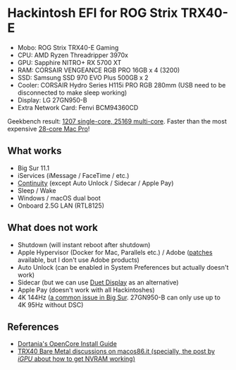 # Hackintosh EFI for ROG Strix TRX40-E

- Mobo: ROG Strix TRX40-E Gaming
- CPU: AMD Ryzen Threadripper 3970x
- GPU: Sapphire NITRO+ RX 5700 XT
- RAM: CORSAIR VENGEANCE RGB PRO 16GB x 4 (3200)
- SSD: Samsung SSD 970 EVO Plus 500GB x 2
- Cooler: CORSAIR Hydro Series H115i PRO RGB 280mm (USB need to be disconnected to make sleep working)
- Display: LG 27GN950-B
- Extra Network Card: Fenvi BCM94360CD

Geekbench result: [1207 single-core, 25169 multi-core](https://browser.geekbench.com/v5/cpu/5450605). Faster than the most expensive [28-core Mac Pro](https://browser.geekbench.com/macs/mac-pro-late-2019-intel-xeon-w-3275m-2-5-ghz-28-cores)!

## What works

- Big Sur 11.1
- iServices (iMessage / FaceTime / etc.)
- [Continuity](https://support.apple.com/en-us/HT204681) (except Auto Unlock / Sidecar / Apple Pay)
- Sleep / Wake
- Windows / macOS dual boot
- Onboard 2.5G LAN (RTL8125)

## What does not work

- Shutdown (will instant reboot after shutdown)
- Apple Hypervisor (Docker for Mac, Parallels etc.) / Adobe ([patches](https://gist.github.com/naveenkrdy/26760ac5135deed6d0bb8902f6ceb6bd) available, but I don't use Adobe products)
- Auto Unlock (can be enabled in System Preferences but actually doesn't work)
- Sidecar (but we can use [Duet Display](https://www.duetdisplay.com/) as an alternative)
- Apple Pay (doesn't work with all Hackintoshes)
- 4K 144Hz ([a common issue in Big Sur](https://egpu.io/forums/mac-setup/4k144hz-no-longer-available-after-upgrade-to-big-sur/). 27GN950-B can only use up to 4K 95Hz without DSC)

## References

- [Dortania's OpenCore Install Guide](https://dortania.github.io/OpenCore-Install-Guide/)
- [TRX40 Bare Metal discussions on macos86.it (specially, the post by _iGPU_ about how to get NVRAM working)](https://www.macos86.it/topic/3307-trx40-bare-metal-vanilla-patches-yes-it-worksbutproxmox-is-better/page/7/?tab=comments#comment-82868)
